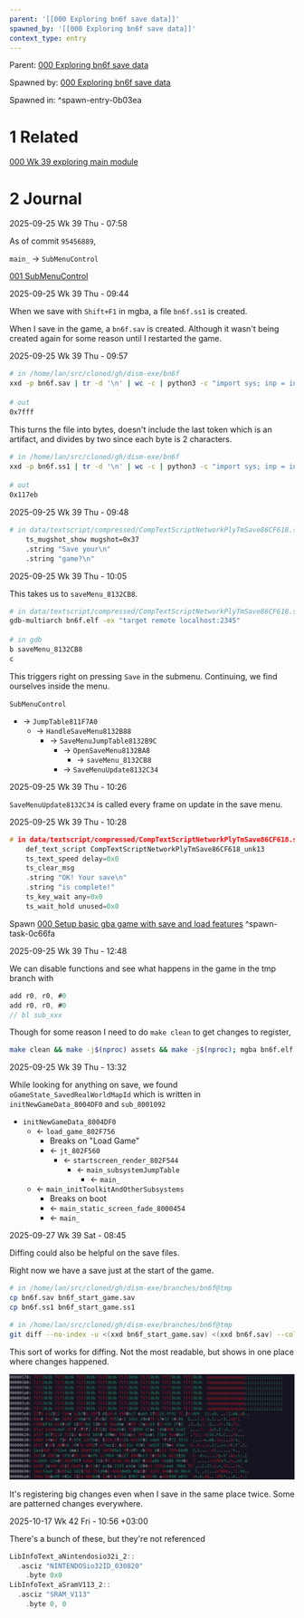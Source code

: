 ```yaml
---
parent: '[[000 Exploring bn6f save data]]'
spawned_by: '[[000 Exploring bn6f save data]]'
context_type: entry
---
```


Parent: [000 Exploring bn6f save data](../000%20Exploring%20bn6f%20save%20data.md)

Spawned by: [000 Exploring bn6f save data](../000%20Exploring%20bn6f%20save%20data.md)

Spawned in: [<a name="spawn-entry-0b03ea" />^spawn-entry-0b03ea](../000%20Exploring%20bn6f%20save%20data.md#spawn-entry-0b03ea)

# 1 Related

[000 Wk 39 exploring main module](../../../../../modules/entries/2025/000%20main/entries/000%20Wk%2039%20exploring%20main%20module.md)

# 2 Journal

2025-09-25 Wk 39 Thu - 07:58

As of commit `95456889`,

`main_` $\to$  `SubMenuControl`

[001 SubMenuControl](../../../../../functions/entries/2025/001%20SubMenuControl/001%20SubMenuControl.md)

2025-09-25 Wk 39 Thu - 09:44

When we save with `Shift+F1` in mgba, a file `bn6f.ss1` is created.

When I save in the game, a `bn6f.sav` is created. Although it wasn't being created again for some reason until I restarted the game.

2025-09-25 Wk 39 Thu - 09:57

````sh
# in /home/lan/src/cloned/gh/dism-exe/bn6f
xxd -p bn6f.sav | tr -d '\n' | wc -c | python3 -c "import sys; inp = int(sys.stdin.read()); print(hex((inp - 1) // 2))"

# out
0x7fff
````

This turns the file into bytes, doesn't include the last token which is an artifact, and divides by two since each byte is 2 characters.

````sh
# in /home/lan/src/cloned/gh/dism-exe/bn6f
xxd -p bn6f.ss1 | tr -d '\n' | wc -c | python3 -c "import sys; inp = int(sys.stdin.read()); print(hex((inp - 1) // 2))"

# out
0x117eb
````

2025-09-25 Wk 39 Thu - 09:48

````sh
# in data/textscript/compressed/CompTextScriptNetworkPlyTmSave86CF618.s
	ts_mugshot_show mugshot=0x37
	.string "Save your\n"
	.string "game?\n"
````

2025-09-25 Wk 39 Thu - 10:05

This takes us to `saveMenu_8132CB8`.

````sh
# in data/textscript/compressed/CompTextScriptNetworkPlyTmSave86CF618.s
gdb-multiarch bn6f.elf -ex "target remote localhost:2345"

# in gdb
b saveMenu_8132CB8
c
````

This triggers right on pressing `Save` in the submenu. Continuing, we find ourselves inside the menu.

`SubMenuControl`

* $\to$  `JumpTable811F7A0`
  * $\to$ `HandleSaveMenu8132B88`
    * $\to$ `SaveMenuJumpTable8132B9C`
      * $\to$ `OpenSaveMenu8132BA8`
        * $\to$ `saveMenu_8132CB8`
      * $\to$ `SaveMenuUpdate8132C34`

2025-09-25 Wk 39 Thu - 10:26

`SaveMenuUpdate8132C34` is called every frame on update in the save menu.

2025-09-25 Wk 39 Thu - 10:28

````C
# in data/textscript/compressed/CompTextScriptNetworkPlyTmSave86CF618.s 
	def_text_script CompTextScriptNetworkPlyTmSave86CF618_unk13
	ts_text_speed delay=0x0
	ts_clear_msg
	.string "OK! Your save\n"
	.string "is complete!"
	ts_key_wait any=0x0
	ts_wait_hold unused=0x0
````

Spawn [000 Setup basic gba game with save and load features](../tasks/000%20Setup%20basic%20gba%20game%20with%20save%20and%20load%20features.md) <a name="spawn-task-0c66fa" />^spawn-task-0c66fa

2025-09-25 Wk 39 Thu - 12:48

We can disable functions and see what happens in the game in the tmp branch with

````C
add r0, r0, #0
add r0, r0, #0
// bl sub_xxx
````

Though for some reason I need to do `make clean` to get changes to register,

````sh
make clean && make -j$(nproc) assets && make -j$(nproc); mgba bn6f.elf
````

2025-09-25 Wk 39 Thu - 13:32

While looking for anything on save, we found `oGameState_SavedRealWorldMapId` which is written in `initNewGameData_8004DF0` and `sub_8001092`

* `initNewGameData_8004DF0`
  * $\leftarrow$ `load_game_802F756`
    * Breaks on "Load Game"
    * $\leftarrow$ `jt_802F560`
      * $\leftarrow$ `startscreen_render_802F544`
        * $\leftarrow$ `main_subsystemJumpTable`
          * $\leftarrow$ `main_`
  * $\leftarrow$ `main_initToolkitAndOtherSubsystems`
    * Breaks on boot
    * $\leftarrow$ `main_static_screen_fade_8000454`
    * $\leftarrow$ `main_`

2025-09-27 Wk 39 Sat - 08:45

Diffing could also be helpful on the save files.

Right now we have a save just at the start of the game.

````sh
# in /home/lan/src/cloned/gh/dism-exe/branches/bn6f@tmp
cp bn6f.sav bn6f_start_game.sav
cp bn6f.ss1 bn6f_start_game.ss1
````

````sh
# in /home/lan/src/cloned/gh/dism-exe/branches/bn6f@tmp
git diff --no-index -u <(xxd bn6f_start_game.sav) <(xxd bn6f.sav) --color-words=. | less
````

This sort of works for diffing. Not the most readable, but shows in one place where changes happened.

![Pasted image 20250927085532.png](../../../../../../../../attachments/Pasted%20image%2020250927085532.png)

It's registering big changes even when I save in the same place twice. Some are patterned changes everywhere.

2025-10-17 Wk 42 Fri - 10:56 +03:00

There's a bunch of these, but they're not referenced

````C
LibInfoText_aNintendosio32i_2:: 
  .asciz "NINTENDOSio32ID_030820"                                                                                                        
	.byte 0x0
LibInfoText_aSramV113_2:: 
  .asciz "SRAM_V113"
	.byte 0, 0
````

